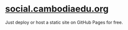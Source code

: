 # <a href="https://social.cambodiaedu.org/" target="_blank">social.cambodiaedu.org</a>
Just deploy or host a static site on GitHub Pages for free.
